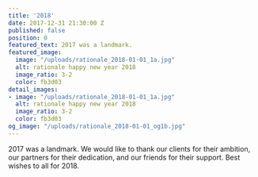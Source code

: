 ```yaml
---
title: '2018'
date: 2017-12-31 21:30:00 Z
published: false
position: 0
featured_text: 2017 was a landmark.
featured_image:
  image: "/uploads/rationale_2018-01-01_1a.jpg"
  alt: rationale happy new year 2018
  image_ratio: 3-2
  color: fb3d03
detail_images:
- image: "/uploads/rationale_2018-01-01_1a.jpg"
  alt: rationale happy new year 2018
  image_ratio: 3-2
  color: fb3d03
og_image: "/uploads/rationale_2018-01-01_og1b.jpg"
---
```


2017 was a landmark. We would like to thank our clients for their ambition, our partners for their dedication, and our friends for their support. Best wishes to all for 2018.